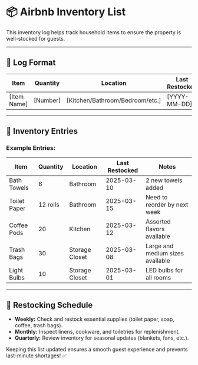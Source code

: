 # 📦 Airbnb Inventory List

This inventory log helps track household items to ensure the property is well-stocked for guests.

---

## 📌 **Log Format**
| Item | Quantity | Location | Last Restocked | Notes |
|------|----------|----------|----------------|-------|
| [Item Name] | [Number] | [Kitchen/Bathroom/Bedroom/etc.] | [YYYY-MM-DD] | [Additional details] |

---

## 📝 **Inventory Entries**

### Example Entries:
| Item | Quantity | Location | Last Restocked | Notes |
|------|----------|----------|----------------|-------|
| Bath Towels | 6 | Bathroom | 2025-03-10 | 2 new towels added |
| Toilet Paper | 12 rolls | Bathroom | 2025-03-15 | Need to reorder by next week |
| Coffee Pods | 20 | Kitchen | 2025-03-12 | Assorted flavors available |
| Trash Bags | 30 | Storage Closet | 2025-03-08 | Large and medium sizes available |
| Light Bulbs | 10 | Storage Closet | 2025-03-01 | LED bulbs for all rooms |

---

## 🔄 **Restocking Schedule**
- **Weekly:** Check and restock essential supplies (toilet paper, soap, coffee, trash bags).
- **Monthly:** Inspect linens, cookware, and toiletries for replenishment.
- **Quarterly:** Review inventory for seasonal updates (blankets, fans, etc.).

Keeping this list updated ensures a smooth guest experience and prevents last-minute shortages! ✅
